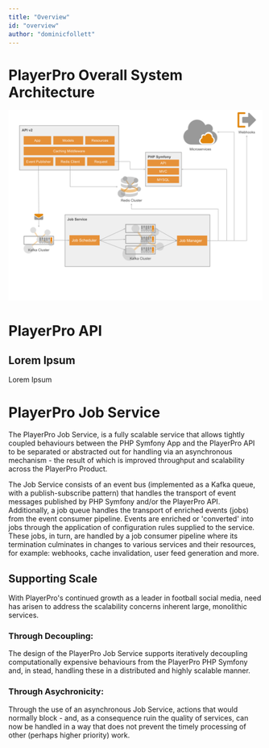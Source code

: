 ```yaml
---
title: "Overview"
id: "overview" 
author: "dominicfollett"
---
```


# PlayerPro Overall System Architecture

![GitHub Logo](/assets/local/images/ppro_architecture_overview.svg)

# PlayerPro API

## Lorem Ipsum

Lorem Ipsum

# PlayerPro Job Service

The PlayerPro Job Service, is a fully scalable service that allows
tightly coupled behaviours between the PHP Symfony App and the PlayerPro
API to be separated or abstracted out for handling via an asynchronous
mechanism - the result of which is improved throughput and scalability
across the PlayerPro Product.

The Job Service consists of an event bus (implemented as a Kafka queue, 
with a publish-subscribe pattern) that handles the transport of event
messages published by PHP Symfony and/or the PlayerPro API.
Additionally, a job queue handles the transport of enriched events 
(jobs) from the event consumer pipeline. Events are enriched or
'converted' into jobs through the application of configuration rules
supplied to the service. These jobs, in turn, are handled by a job
consumer pipeline where its termination culminates in changes to various
services and their resources, for example: webhooks, cache invalidation,
user feed generation and more.


## Supporting Scale

With PlayerPro's continued growth as a leader in football social media,
need has arisen to address the scalability concerns inherent large,
monolithic services.

### Through Decoupling:

The design of the PlayerPro Job Service supports iteratively decoupling
computationally expensive behaviours from the PlayerPro PHP Symfony and,
in stead, handling these in a distributed and highly scalable manner.


### Through Asychronicity:

Through the use of an asynchronous Job Service, actions that would
normally block - and, as a consequence ruin the quality of services, can
now be handled in a way that does not prevent the timely processing of
other (perhaps higher priority) work.

